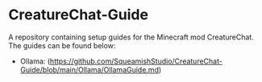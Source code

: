 # CreatureChat-Guide
A repository containing setup guides for the Minecraft mod CreatureChat. The guides can be found below:
- Ollama: (https://github.com/SqueamishStudio/CreatureChat-Guide/blob/main/Ollama/OllamaGuide.md)
